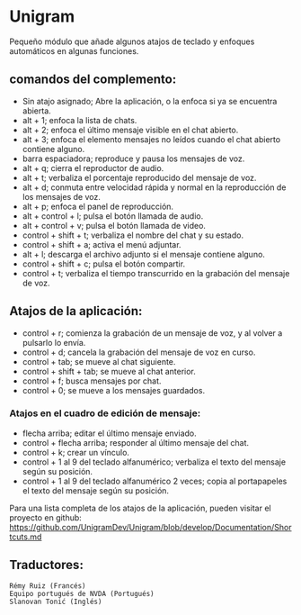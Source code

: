 ﻿# Unigram
Pequeño módulo que añade algunos atajos de teclado y enfoques automáticos en algunas funciones.

## comandos del complemento:

* Sin atajo asignado; Abre la aplicación, o la enfoca si ya se encuentra abierta.
* alt + 1; enfoca la lista de chats.
* alt + 2; enfoca el último mensaje visible en el chat abierto.
* alt + 3; enfoca el elemento mensajes no leídos cuando el chat abierto contiene alguno.
* barra espaciadora; reproduce y pausa los mensajes de voz.
* alt + q; cierra el reproductor de audio.
* alt + t; verbaliza el porcentaje reproducido del mensaje de voz.
* alt + d; conmuta entre velocidad rápida y normal en la reproducción de los mensajes de voz.
* alt + p; enfoca el panel de reproducción.
* alt + control + l; pulsa el botón llamada de audio.
* alt + control + v; pulsa el botón llamada de video.
* control + shift + t; verbaliza el nombre del chat y su estado.
* control + shift + a; activa el menú adjuntar.
* alt + l; descarga el archivo adjunto si el mensaje contiene alguno.
* control + shift + c; pulsa el botón compartir.
* control + t; verbaliza el tiempo transcurrido en la  grabación  del mensaje de voz.

## Atajos de la aplicación:

* control + r; comienza la grabación de un mensaje de voz, y al volver a pulsarlo lo envía.
* control + d; cancela la grabación del mensaje de voz en curso.
* control + tab; se mueve al chat siguiente.
* control + shift + tab; se mueve al chat anterior.
* control + f; busca mensajes por chat.
* control + 0; se mueve a los mensajes guardados.

### Atajos en el cuadro de edición de mensaje:

* flecha arriba; editar el último mensaje enviado.
* control + flecha arriba; responder al último mensaje del chat.
* control + k; crear un vínculo.
* control + 1 al 9 del teclado alfanumérico; verbaliza el texto del mensaje según su posición.
* control + 1 al 9 del teclado alfanumérico 2 veces; copia al portapapeles el texto del mensaje según su posición.

Para una lista completa de los atajos de la aplicación, pueden visitar el proyecto en github:  
<https://github.com/UnigramDev/Unigram/blob/develop/Documentation/Shortcuts.md>

## Traductores:

	Rémy Ruiz (Francés)
	Equipo portugués de NVDA (Portugués)
	Slanovan Tonić (Inglés)